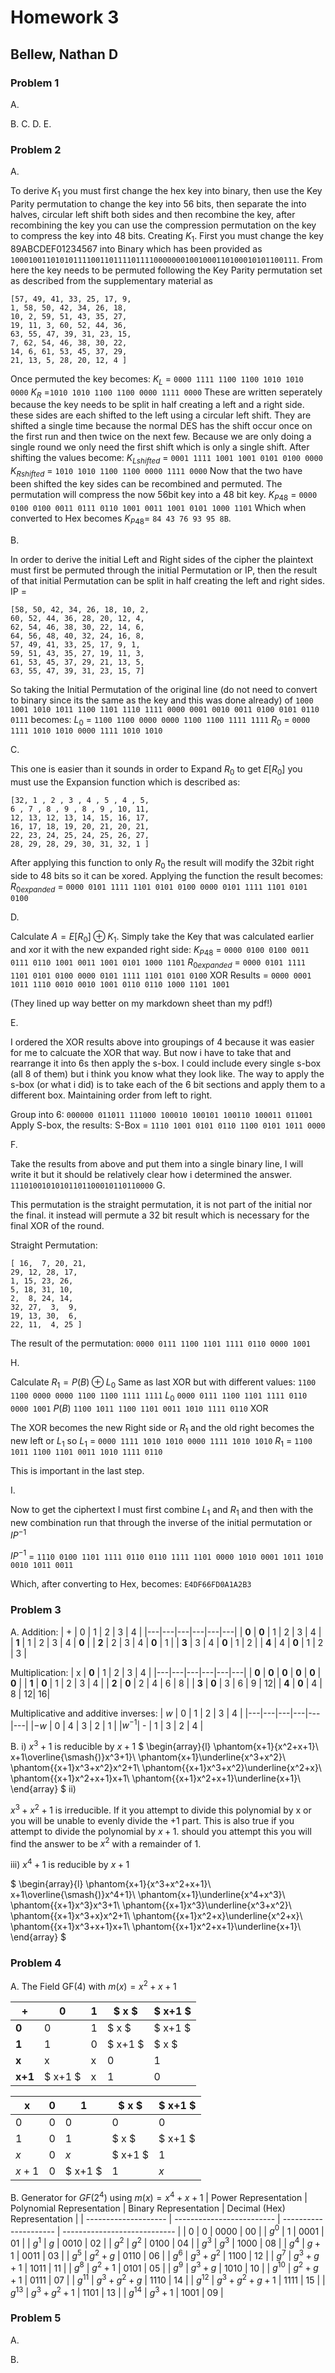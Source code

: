 # Homework 3
## Bellew, Nathan D

<style type="text/css">
    ol { list-style-type: upper-alpha; align: center;}
</style>
### Problem 1

A. 

B.
C. 
D.
E.


### Problem 2

A. 

To derive $K_1$ you must first change the hex key into binary, then use the Key Parity permutation to change the key into 56 bits, then separate the into halves, circular left shift both sides and then recombine the key, after recombining the key you can use the compression permutation on the key to compress the key into 48 bits. Creating $K_1$.
First you must change the key 89ABCDEF01234567 into Binary which has been provided as 
`1000100110101011110011011110111100000001001000110100010101100111`. 
From here the key needs to be permuted following the Key Parity permutation set as described from the supplementary material as
```
[57, 49, 41, 33, 25, 17, 9,
1, 58, 50, 42, 34, 26, 18,
10, 2, 59, 51, 43, 35, 27,
19, 11, 3, 60, 52, 44, 36,
63, 55, 47, 39, 31, 23, 15,
7, 62, 54, 46, 38, 30, 22,
14, 6, 61, 53, 45, 37, 29,
21, 13, 5, 28, 20, 12, 4 ]
```
Once permuted the key becomes:
$K_{L}$ = `0000 1111 1100 1100 1010 1010 0000`
$K_{R}$ =`1010 1010 1100 1100 0000 1111 0000`
These are written seperately because the key needs to be split in half creating a left and a right side. these sides are each shifted to the left using a circular left shift. They are shifted a single time because the normal DES has the shift occur once on the first run and then twice on the next few. Because we are only doing a single round we only need the first shift which is only a single shift. 
After shifting the values become:
$K_{Lshifted}$ = `0001 1111 1001 1001 0101 0100 0000`
$K_{Rshifted}$ = `1010 1010 1100 1100 0000 1111 0000`
Now that the two have been shifted the key sides can be recombined and permuted. The permutation will compress the now 56bit key into a 48 bit key. 
$K_{P48}$ = `0000 0100 0100 0011 0111 0110 1001 0011 1001 0101 1000 1101`
Which when converted to Hex becomes $K_{P48} =$ `84 43 76 93 95 8B`. 

B. 

In order to derive the initial Left and Right sides of the cipher the plaintext must first be permuted through the initial Permutation or IP, then the result of that initial Permutation can be split in half creating the left and right sides. 
IP = 
```
[58, 50, 42, 34, 26, 18, 10, 2,
60, 52, 44, 36, 28, 20, 12, 4,
62, 54, 46, 38, 30, 22, 14, 6,
64, 56, 48, 40, 32, 24, 16, 8,
57, 49, 41, 33, 25, 17, 9, 1,
59, 51, 43, 35, 27, 19, 11, 3,
61, 53, 45, 37, 29, 21, 13, 5,
63, 55, 47, 39, 31, 23, 15, 7]
```
So taking the Initial Permutation of the original line (do not need to convert to binary since its the same as the key and this was done already) of 
`1000 1001 1010 1011 1100 1101 1110 1111 0000 0001 0010 0011 0100 0101 0110 0111` 
becomes:
$L_0$ = `1100 1100 0000 0000 1100 1100 1111 1111`
$R_0$ = `0000 1111 1010 1010 0000 1111 1010 1010` 

C. 

This one is easier than it sounds in order to Expand $R_0$ to get $E[R_0]$ you must use the Expansion function which is described as:
```
[32, 1 , 2 , 3 , 4 , 5 , 4 , 5,
6 , 7 , 8 , 9 , 8 , 9 , 10, 11,
12, 13, 12, 13, 14, 15, 16, 17,
16, 17, 18, 19, 20, 21, 20, 21,
22, 23, 24, 25, 24, 25, 26, 27,
28, 29, 28, 29, 30, 31, 32, 1 ]
```

After applying this function to only $R_0$ the result will modify the 32bit right side to 48 bits so it can be xored. Applying the function the result becomes:
$R_{0expanded}$ = `0000 0101 1111 1101 0101 0100 0000 0101 1111 1101 0101 0100`

D.

Calculate $A = E[R_0] \oplus K_1$. Simply take the Key that was calculated earlier and xor it with the new expanded right side:
$K_{P48}$ =       `0000 0100 0100 0011 0111 0110 1001 0011 1001 0101 1000 1101`
$R_{0expanded}$ = `0000 0101 1111 1101 0101 0100 0000 0101 1111 1101 0101 0100`
XOR Results =     `0000 0001 1011 1110 0010 0010 1001 0110 0110 1000 1101 1001`

(They lined up way better on my markdown sheet than my pdf!)

E.

I ordered the XOR results above into groupings of 4 because it was easier for me to calcuate the XOR that way. But now i have to take that and rearrange it into 6s then apply the s-box. I could include every single s-box (all 8 of them) but i think you know what they look like. The way to apply the s-box (or what i did) is to take each of the 6 bit sections and apply them to a different box. Maintaining order from left to right.

Group into 6:
`000000 011011 111000 100010 100101 100110 100011 011001`
Apply S-box, the results:
S-Box = `1110 1001 0101 0110 1100 0101 1011 0000`

F.

Take the results from above and put them into a single binary line, I will write it but it should be relatively clear how i determined the answer. 
`11101001010101101100010110110000`
G.

This permutation is the straight permutation, it is not part of the initial nor the final. it instead will permute a 32 bit result which is necessary for the final XOR of the round. 

Straight Permutation:
```
[ 16,  7, 20, 21,
29, 12, 28, 17,
1, 15, 23, 26,
5, 18, 31, 10,
2,  8, 24, 14,
32, 27,  3,  9,
19, 13, 30,  6,
22, 11,  4, 25 ]
```
The result of the permutation:
`0000 0111 1100 1101 1111 0110 0000 1001`

H.

Calculate $R_1 = P(B) \oplus L_0$
Same as last XOR but with different values:
`1100 1100 0000 0000 1100 1100 1111 1111` $L_0$
`0000 0111 1100 1101 1111 0110 0000 1001` $P(B)$
`1100 1011 1100 1101 0011 1010 1111 0110` XOR

The XOR becomes the new Right side or $R_1$ and the old right becomes the new left or $L_1$ so 
$L_1$ = `0000 1111 1010 1010 0000 1111 1010 1010`
$R_1$ = `1100 1011 1100 1101 0011 1010 1111 0110` 

This is important in the last step.

I.

Now to get the ciphertext I must first combine $L_1$ and $R_1$ and then with the new combination run that through the inverse of the initial permutation or $IP^{-1}$

$IP^{-1}$ = 
`1110 0100 1101 1111 0110 0110 1111 1101 0000 1010 0001 1011 1010 0010 1011 0011`

Which, after converting to Hex, becomes:
    `E4DF66FD0A1A2B3`


### Problem 3

A. 
Addition:
| + | 0 | 1 | 2 | 3 | 4 |
|---|---|---|---|---|---|
| **0** | **0** | 1 | 2 | 3 | 4 |
| **1** | 1 | 2 | 3 | 4 | **0** |
| **2** | 2 | 3 | 4 | **0** | 1 |
| **3** | 3 | 4 | **0** | 1 | 2 |
| **4** | 4 | **0** | 1 | 2 | 3 |

Multiplication:
| x | **0**  | 1 | 2 | 3 | 4 |
|---|---|---|---|---|---|
| **0** | **0**  | **0**  | **0**  | **0**  | **0**  |
| **1** | **0**  | 1 | 2 | 3 | 4 |
| **2** | **0**  | 2 | 4 | 6 | 8 |
| **3** | **0**  | 3 | 6 | 9 | 12|
| **4** | **0**  | 4 | 8 | 12| 16|

Multiplicative and additive inverses:
| $w$ | 0 | 1 | 2 | 3 | 4 |
|---|---|---|---|---|---|
|$-w$ | 0 | 4 | 3 | 2 | 1 |
|$w^{-1}$| - | 1 | 3 | 2 | 4 |

B.
i) $x^3+1$ is reducible by $x+1$
$
\begin{array}{l}
\phantom{x+1}{x^2+x+1}\\
x+1\overline{\smash{)}x^3+1}\\
\phantom{x+1}\underline{x^3+x^2}\\
\phantom{{x+1}x^3+x^2}x^2+1\\
\phantom{{x+1}x^3+x^2}\underline{x^2+x}\\
\phantom{{x+1}x^2+x+1}x+1\\
\phantom{{x+1}x^2+x+1}\underline{x+1}\\
\end{array}
$
ii)

$x^3+x^2+1$ is irreducible. If it you attempt to divide this polynomial by x or you will be unable to evenly divide the +1 part. This is also true if you attempt to divide the polynomial by $x+1$. should you attempt this you will find the answer to be $x^2$ with a remainder of 1. 

iii) $x^4+1$ is reducible by $x+1$

$
\begin{array}{l}
\phantom{x+1}{x^3+x^2+x+1}\\
x+1\overline{\smash{)}x^4+1}\\
\phantom{x+1}\underline{x^4+x^3}\\
\phantom{{x+1}x^3}x^3+1\\
\phantom{{x+1}x^3}\underline{x^3+x^2}\\
\phantom{{x+1}x^3+x}x^2+1\\
\phantom{{x+1}x^2+x}\underline{x^2+x}\\
\phantom{{x+1}x^3+x+1}x+1\\
\phantom{{x+1}x^2+x+1}\underline{x+1}\\
\end{array}
$
### Problem 4

A. 
The Field GF(4) with $m(x) = x^2 + x + 1$


|   +   |   0   |   1   |   $ x $   |   $ x+1 $   |
| ----- | ----- | ----- | --------- | ----------- |
| **0** |   0   |   1   |   $ x $   |   $ x+1 $   |
| **1** |   1   |   0   |  $ x+1 $  |    $ x $    |
| **x** |   x   |   x   |     0     |      1      |
|**x+1**|$ x+1 $|   x   |     1     |      0      |


|   x   |   0   |   1   |   $ x $   |   $ x+1 $   |
| ----- | ----- | ----- | --------- | ----------- |
|   0   |   0   |   0   |     0     |      0      |
|   1   |   0   |   1   |   $ x $   |   $ x+1 $   |
|  $x$  |   0   |  $x$  |  $ x+1 $  |      1      |
| $x+1$ |   0   |$ x+1 $|     1     |     $x$     |



B.
Generator for $GF(2^4)$ using $m(x) = x^4 + x + 1$
| Power Representation | Polynomial Representation | Binary Representation | Decimal (Hex) Representation |
| -------------------- | ------------------------- | --------------------- | ---------------------------- |
|          0           |            0              |          0000         |               00             |
|        $g^0$         |            1              |          0001         |               01             |
|        $g^1$         |           $g$             |          0010         |               02             |
|        $g^2$         |          $g^2$            |          0100         |               04             |
|        $g^3$         |          $g^3$            |          1000         |               08             |
|        $g^4$         |          $g+1$            |          0011         |               03             |
|        $g^5$         |         $g^2+g$           |          0110         |               06             |
|        $g^6$         |        $g^3+g^2$          |          1100         |               12             |
|        $g^7$         |        $g^3+g+1$          |          1011         |               11             |
|        $g^8$         |         $g^2+1$           |          0101         |               05             |
|        $g^9$         |         $g^3+g$           |          1010         |               10             |
|       $g^{10}$         |        $g^2+g+1$          |          0111         |               07             |
|       $g^{11}$         |       $g^3+g^2+g$         |          1110         |               14             |
|       $g^{12}$         |      $g^3+g^2+g+1$        |          1111         |               15             |
|       $g^{13}$         |       $g^3+g^2+1$         |          1101         |               13             |
|       $g^{14}$         |         $g^3+1$           |          1001         |               09             |

### Problem 5

A.

B.

